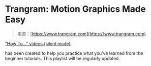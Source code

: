 <!--yml
category: 未分类
date: 2024-05-29 12:19:11
-->

# Trangram: Motion Graphics Made Easy

> 来源：[https://www.trangram.com](https://www.trangram.com)

["How To..." videos (silent mode)](https://www.youtube.com/@TrangramMotion/playlists)

has been created to help you practice what you've learned from the beginner tutorials. This playlist will be regularly updated.